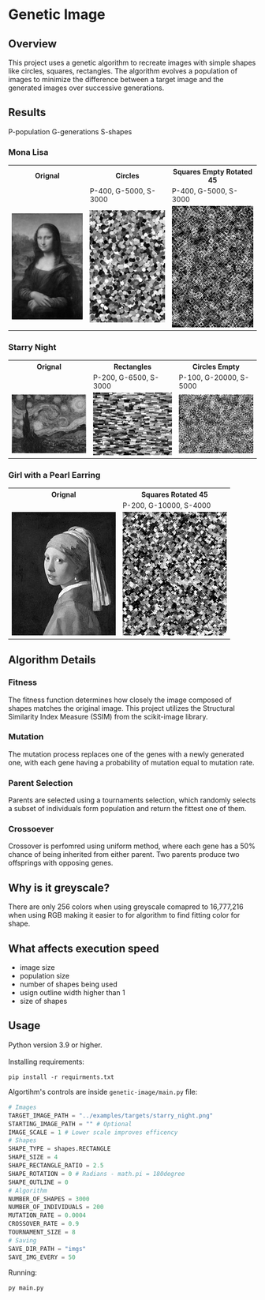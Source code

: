 # Genetic Image
## Overview
This project uses a genetic algorithm to recreate images with simple shapes like circles, squares, rectangles. The algorithm evolves a population of images to minimize the difference between a target image and the generated images over successive generations.
## Results
P-population G-generations S-shapes
### Mona Lisa

<table width="75%">
  <tr>
    <th>Orignal</th>
    <th>Circles</th>
    <th>Squares Empty Rotated 45</th>
  </tr>
  <tr>
    <td></td>
    <td>P-400, G-5000, S-3000</td>
    <td>P-400, G-5000, S-3000</td>
  </tr>
  <tr>
    <td><img style="width: 100%;" src="examples/targets/mona.png"/></td>
    <td><img style="width: 100%;" src="examples/results/mona_circles.gif"/></td>
    <td><img style="width: 100%;" src="examples/results/mona_squares.gif"/></td>
  </tr>
</table>

### Starry Night

<table width="75%">
  <tr>
    <th>Orignal</th>
    <th>Rectangles</th>
    <th>Circles Empty</th>
  </tr>
    <tr>
    <td></td>
    <td>P-200, G-6500, S-3000</td>
    <td>P-100, G-20000, S-5000</td>
  </tr>
  <tr>
    <td><img style="width: 100%;" src="examples/targets/starry_night.png"/></td>
    <td><img style="width: 100%;" src="examples/results/starry_rectangles.gif"/></td>
    <td><img style="width: 100%;" src="examples/results/starry_circles.gif"/></td>
  </tr>
</table>

### Girl with a Pearl Earring

<table width="50%">
  <tr>
    <th>Orignal</th>
    <th>Squares Rotated 45</th>
  </tr>
    <tr>
    <td></td>
    <td>P-200, G-10000, S-4000</td>
  </tr>
  <tr>
    <td><img style="width: 100%;" src="examples/targets/girl_pearl.png"/></td>
    <td><img style="width: 100%;" src="examples/results/girl_squares.gif"/></td>
  </tr>
</table>

## Algorithm Details
### Fitness
The fitness function determines how closely the image composed of shapes matches the original image. This project utilizes the Structural Similarity Index Measure (SSIM) from the scikit-image library.
### Mutation
The mutation process replaces one of the genes with a newly generated one, with each gene having a probability of mutation equal to mutation rate.
### Parent Selection
Parents are selected using a tournaments selection, which randomly selects a subset of individuals form population and return the fittest one of them.
### Crossoever
Crossover is perfomred using uniform method, where each gene has a 50% chance of being inherited from either parent. Two parents produce two offsprings with opposing genes.
## Why is it greyscale?
There are only 256 colors when using greyscale comapred to 16,777,216 when using RGB making it easier to for algorithm to find fitting color for shape.
## What affects execution speed
- image size
- population size
- number of shapes being used
- usign outline width higher than 1
- size of shapes
## Usage
Python version 3.9 or higher.\
\
Installing requirements:
```
pip install -r requirments.txt
```
Algortihm's controls are inside ```genetic-image/main.py``` file:
```python
# Images
TARGET_IMAGE_PATH = "../examples/targets/starry_night.png"
STARTING_IMAGE_PATH = "" # Optional
IMAGE_SCALE = 1 # Lower scale improves efficency
# Shapes
SHAPE_TYPE = shapes.RECTANGLE
SHAPE_SIZE = 4
SHAPE_RECTANGLE_RATIO = 2.5
SHAPE_ROTATION = 0 # Radians - math.pi = 180degree
SHAPE_OUTLINE = 0
# Algorithm
NUMBER_OF_SHAPES = 3000
NUMBER_OF_INDIVIDUALS = 200
MUTATION_RATE = 0.0004
CROSSOVER_RATE = 0.9
TOURNAMENT_SIZE = 8
# Saving
SAVE_DIR_PATH = "imgs"
SAVE_IMG_EVERY = 50
```
Running:
```
py main.py
```
